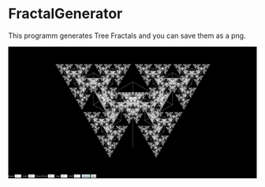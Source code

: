 # FractalGenerator

This programm generates Tree Fractals and you can save them as a png.

![](https://raw.githubusercontent.com/Blendan/FractalGenerator/master/screnshopt_fractalGeneratorv1.2.png)
